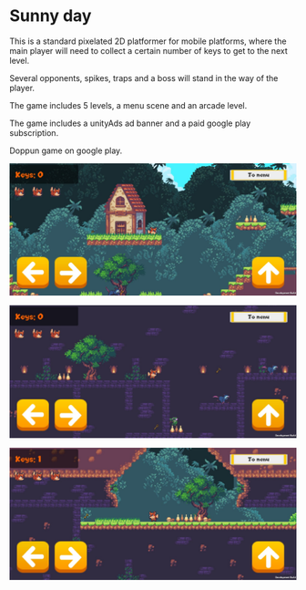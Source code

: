 # Sunny day
This is a standard pixelated 2D platformer for mobile platforms, where the main player will need to collect a certain number of keys to get to the next level. 

Several opponents, spikes, traps and a boss will stand in the way of the player.

The game includes 5 levels, a menu scene and an arcade level.

The game includes a unityAds ad banner and a paid google play subscription. 

Doppun game on google play.

![View 1 Image](https://github.com/Shukret/ImagesForReadme/blob/main/SunnyDay.jpg)

![View 2 Image](https://github.com/Shukret/ImagesForReadme/blob/main/SunnyDay2.jpg)

![View 3 Image](https://github.com/Shukret/ImagesForReadme/blob/main/SunnyDay3.jpg)
